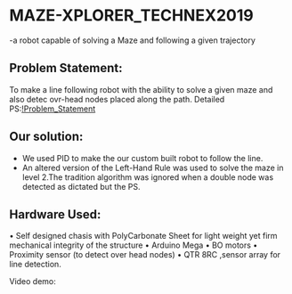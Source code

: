 # MAZE-XPLORER_TECHNEX2019
-a robot capable of solving a Maze and following a given trajectory

## Problem Statement:
To make a line following robot with the ability to solve a given maze and also detec ovr-head nodes placed along the path.
Detailed PS:[!Problem_Statement](https://github.com/lok-i/MAZE-XPLORER_TECHNEX2019/blob/master/Robonex_Maze-Xplorer.pdf)


## Our solution:
* We used PID to make the our custom built robot to follow the line.
* An altered version of the Left-Hand Rule was used to solve the maze in level 2.The tradition algorithm was ignored when a      double node was detected as dictated but the PS.

## Hardware Used:

• Self designed chasis with PolyCarbonate Sheet for light weight yet firm mechanical integrity of the structure
• Arduino Mega
• BO motors
• Proximity sensor (to detect over head nodes)
•  QTR 8RC ,sensor array for line detection.

Video demo:
  
